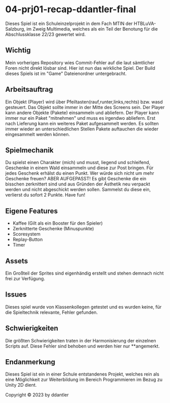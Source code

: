 # 04-prj01-recap-ddantler-final

Dieses Spiel ist ein Schuleinzelprojekt in dem Fach MTIN der HTBLuVA-Salzburg, im Zweig Multimedia, welches als ein Teil der Benotung für die Abschlussklasse 22/23 gewertet wird.

## Wichtig

Mein vorheriges Repository wies Commit-Fehler auf die laut sämtlicher Foren nicht direkt lösbar sind. Hier ist nun das wirkliche Spiel.
Der Build dieses Spiels ist im "Game" Dateienordner untergebracht.

## Arbeitsauftrag

Ein Objekt (Player) wird über Pfeiltasten(rauf,runter,links,rechts) bzw. wasd gesteuert. Das Objekt sollte immer in der Mitte des Screens sein. 
Der Player kann andere Objekte (Pakete) einsammeln und abliefern. Der Player kann immer nur ein Paket "mitnehmen" und muss es irgendwo abliefern.
Erst nach Lieferung kann ein weiteres Paket aufgesammelt werden. 
Es sollten immer wieder an unterschiedlichen Stellen Pakete auftauchen die wieder eingesammelt werden können.  


## Spielmechanik

Du spielst einen Charakter (mich) und musst, liegend und schleifend, Geschenke in einem Wald einsammeln und diese zur Post bringen. Für jedes Geschenk erhälst du einen Punkt. Wer würde sich nicht um mehr Geschenke freuen? ABER AUFGEPASST! Es gibt Geschenke die ein bisschen zerknittert sind und aus Gründen der Ästhetik neu verpackt werden und nicht abgeschickt werden sollen. Sammelst du diese ein, verlierst du sofort 2 Punkte.
Have fun!

## Eigene Features

- Kaffee (Gilt als ein Booster für den Spieler)
- Zerknitterte Geschenke (Minuspunkte)
- Scoresystem
- Replay-Button
- Timer

## Assets
Ein Großteil der Sprites sind eigenhändig erstellt und stehen demnach nicht frei zur Verfügung.

## Issues
Dieses spiel wurde von Klassenkollegen getestet und es wurden keine, für die Spieltechnik relevante, Fehler gefunden.

## Schwierigkeiten

Die größten Schwierigkeiten traten in der Harmonisierung der einzelnen Scripts auf.  Diese Fehler sind behoben und werden hier nur **angemerkt.


## Endanmerkung

Dieses Spiel ist ein in einer Schule entstandenes Projekt, welches rein als eine Möglichkeit zur Weiterbildung im Bereich Programmieren im Bezug zu Unity 2D dient.

Copyright © 2023 by ddantler
